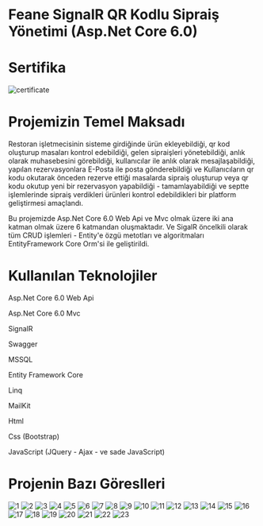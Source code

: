 # Feane SignalR QR Kodlu Sipraiş Yönetimi (Asp.Net Core 6.0)

# Sertifika

![certificate](https://github.com/hasan-bozkus/FeaneSignalRProject/blob/master/SignalRWebUI/wwwroot/feane-1.0.0/images/Asp.Net%20Core%20Api%20SignalR%20ile%20QR%20Kodlu%20Sipari%C5%9F%20Y%C3%B6netimi.jpg)

# Projemizin Temel Maksadı

Restoran işletmecisinin sisteme girdiğinde ürün ekleyebildiği, qr kod oluşturup masaları kontrol edebildiği, gelen sipraişleri yönetebildiği, anlık olarak muhasebesini görebildiği, kullanıcılar ile anlık olarak mesajlaşabildiği, yapılan rezervasyonlara E-Posta ile posta gönderebildiği ve Kullanıcıların qr kodu okutarak önceden rezerve ettiği masalarda sipraiş oluşturup veya qr kodu okutup yeni bir rezervasyon yapabildiği - tamamlayabildiği ve septte işlemlerinde sipraiş verdikleri ürünleri kontrol edebildikleri bir platform geliştirmesi amaçlandı.

Bu projemizde Asp.Net Core 6.0 Web Api ve Mvc olmak üzere iki ana katman olmak üzere 6 katmandan oluşmaktadır. Ve SigalR öncelkili olarak tüm CRUD işlemleri - Entity'e özgü metotları ve algoritmaları EntityFramework Core Orm'si ile geliştirildi.

# Kullanılan Teknolojiler

Asp.Net Core 6.0 Web Api

Asp.Net Core 6.0 Mvc

SignalR

Swagger

MSSQL

Entity Framework Core

Linq

MailKit

Html

Css (Bootstrap)

JavaScript (JQuery - Ajax - ve sade JavaScript)

# Projenin Bazı Göreslleri

![1](https://github.com/hasan-bozkus/FeaneSignalRProject/blob/master/SignalRWebUI/wwwroot/feane-1.0.0/images/Ekran%20g%C3%B6r%C3%BCnt%C3%BCs%C3%BC%202025-01-02%20141001.png?raw=true)
![2](https://github.com/hasan-bozkus/FeaneSignalRProject/blob/master/SignalRWebUI/wwwroot/feane-1.0.0/images/Ekran%20g%C3%B6r%C3%BCnt%C3%BCs%C3%BC%202025-01-02%20141016.png?raw=true)
![3](https://github.com/hasan-bozkus/FeaneSignalRProject/blob/master/SignalRWebUI/wwwroot/feane-1.0.0/images/Ekran%20g%C3%B6r%C3%BCnt%C3%BCs%C3%BC%202025-01-02%20142755.png?raw=true)
![4](https://github.com/hasan-bozkus/FeaneSignalRProject/blob/master/SignalRWebUI/wwwroot/feane-1.0.0/images/Ekran%20g%C3%B6r%C3%BCnt%C3%BCs%C3%BC%202025-01-02%20142811.png?raw=true)
![5](https://github.com/hasan-bozkus/FeaneSignalRProject/blob/master/SignalRWebUI/wwwroot/feane-1.0.0/images/Ekran%20g%C3%B6r%C3%BCnt%C3%BCs%C3%BC%202025-01-02%20142829.png?raw=true)
![6](https://github.com/hasan-bozkus/FeaneSignalRProject/blob/master/SignalRWebUI/wwwroot/feane-1.0.0/images/Ekran%20g%C3%B6r%C3%BCnt%C3%BCs%C3%BC%202025-01-02%20142844.png?raw=true)
![7](https://github.com/hasan-bozkus/FeaneSignalRProject/blob/master/SignalRWebUI/wwwroot/feane-1.0.0/images/Ekran%20g%C3%B6r%C3%BCnt%C3%BCs%C3%BC%202025-01-02%20142914.png?raw=true)
![8](https://github.com/hasan-bozkus/FeaneSignalRProject/blob/master/SignalRWebUI/wwwroot/feane-1.0.0/images/Ekran%20g%C3%B6r%C3%BCnt%C3%BCs%C3%BC%202025-01-02%20142947.png?raw=true)
![9](https://github.com/hasan-bozkus/FeaneSignalRProject/blob/master/SignalRWebUI/wwwroot/feane-1.0.0/images/Ekran%20g%C3%B6r%C3%BCnt%C3%BCs%C3%BC%202025-01-02%20142959.png?raw=true)
![10](https://github.com/hasan-bozkus/FeaneSignalRProject/blob/master/SignalRWebUI/wwwroot/feane-1.0.0/images/Ekran%20g%C3%B6r%C3%BCnt%C3%BCs%C3%BC%202025-01-02%20143019.png?raw=true)
![11](https://github.com/hasan-bozkus/FeaneSignalRProject/blob/master/SignalRWebUI/wwwroot/feane-1.0.0/images/Ekran%20g%C3%B6r%C3%BCnt%C3%BCs%C3%BC%202025-01-02%20143100.png?raw=true)
![12](https://github.com/hasan-bozkus/FeaneSignalRProject/blob/master/SignalRWebUI/wwwroot/feane-1.0.0/images/Ekran%20g%C3%B6r%C3%BCnt%C3%BCs%C3%BC%202025-01-02%20143537.png?raw=true)
![13](https://github.com/hasan-bozkus/FeaneSignalRProject/blob/master/SignalRWebUI/wwwroot/feane-1.0.0/images/Ekran%20g%C3%B6r%C3%BCnt%C3%BCs%C3%BC%202025-01-02%20143554.png?raw=true)
![14](https://github.com/hasan-bozkus/FeaneSignalRProject/blob/master/SignalRWebUI/wwwroot/feane-1.0.0/images/Ekran%20g%C3%B6r%C3%BCnt%C3%BCs%C3%BC%202025-01-02%20143619.png?raw=true)
![15](https://github.com/hasan-bozkus/FeaneSignalRProject/blob/master/SignalRWebUI/wwwroot/feane-1.0.0/images/Ekran%20g%C3%B6r%C3%BCnt%C3%BCs%C3%BC%202025-01-02%20143644.png?raw=true)
![16](https://github.com/hasan-bozkus/FeaneSignalRProject/blob/master/SignalRWebUI/wwwroot/feane-1.0.0/images/Ekran%20g%C3%B6r%C3%BCnt%C3%BCs%C3%BC%202025-01-02%20143657.png?raw=true)
![17](https://github.com/hasan-bozkus/FeaneSignalRProject/blob/master/SignalRWebUI/wwwroot/feane-1.0.0/images/Ekran%20g%C3%B6r%C3%BCnt%C3%BCs%C3%BC%202025-01-02%20143711.png?raw=true)
![18](https://github.com/hasan-bozkus/FeaneSignalRProject/blob/master/SignalRWebUI/wwwroot/feane-1.0.0/images/Ekran%20g%C3%B6r%C3%BCnt%C3%BCs%C3%BC%202025-01-02%20143730.png?raw=true)
![19](https://github.com/hasan-bozkus/FeaneSignalRProject/blob/master/SignalRWebUI/wwwroot/feane-1.0.0/images/Ekran%20g%C3%B6r%C3%BCnt%C3%BCs%C3%BC%202025-01-02%20143742.png?raw=true)
![20](https://github.com/hasan-bozkus/FeaneSignalRProject/blob/master/SignalRWebUI/wwwroot/feane-1.0.0/images/Ekran%20g%C3%B6r%C3%BCnt%C3%BCs%C3%BC%202025-01-02%20143807.png?raw=true)
![21](https://github.com/hasan-bozkus/FeaneSignalRProject/blob/master/SignalRWebUI/wwwroot/feane-1.0.0/images/Ekran%20g%C3%B6r%C3%BCnt%C3%BCs%C3%BC%202025-01-02%20143849.png?raw=true)
![22](https://github.com/hasan-bozkus/FeaneSignalRProject/blob/master/SignalRWebUI/wwwroot/feane-1.0.0/images/Ekran%20g%C3%B6r%C3%BCnt%C3%BCs%C3%BC%202025-01-02%20143913.png?raw=true)
![23](https://github.com/hasan-bozkus/FeaneSignalRProject/blob/master/SignalRWebUI/wwwroot/feane-1.0.0/images/Ekran%20g%C3%B6r%C3%BCnt%C3%BCs%C3%BC%202025-01-02%20143937.png?raw=true)
